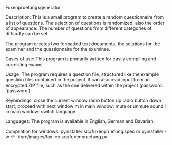 Fuxenpruefungsgenerator

Description:
This is a small program to create a random questionnaire
from a list of questions. The selection of questions is
randomized, also the order of appearance. The number of
questions from different categories of difficulty can be
set.

The program creates two formatted text documents,
the solutions for the examiner and the questionnaire for
the examinee.


Cases of use:
This program is primarily written for easily compiling
and correcting exams.


Usage:
The program requires a question file, structured like the
example question files contained in the project. It can
also read input from an encrypted ZIP file, such as the
one delivered within the project (password: 'password').


Keybindings:
<Escape>    close the current window
<Up>        radio button up
<Down>      radio button down
<Return>    start, proceed with next window
m           in main window: mute or unmute sound
l           in main window: switch language


Languages:
The program is available in English, German and Bavarian.


Compilation for windows:
pyinstaller src/fuxenpruefung.spec
or
pyinstaller -w -F -i src/images/fox.ico src/fuxenpruefung.py
